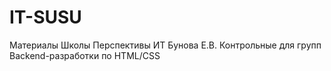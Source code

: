 # IT-SUSU
Материалы Школы Перспективы ИТ
Бунова Е.В.
Контрольные для групп Backend-разработки по HTML/CSS
